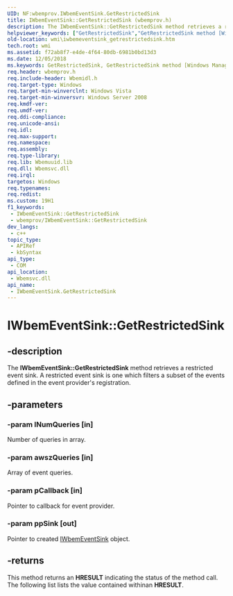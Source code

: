 ```yaml
---
UID: NF:wbemprov.IWbemEventSink.GetRestrictedSink
title: IWbemEventSink::GetRestrictedSink (wbemprov.h)
description: The IWbemEventSink::GetRestrictedSink method retrieves a restricted event sink. A restricted event sink is one which filters a subset of the events defined in the event provider's registration.
helpviewer_keywords: ["GetRestrictedSink","GetRestrictedSink method [Windows Management Instrumentation]","GetRestrictedSink method [Windows Management Instrumentation]","IWbemEventSink interface","IWbemEventSink interface [Windows Management Instrumentation]","GetRestrictedSink method","IWbemEventSink.GetRestrictedSink","IWbemEventSink::GetRestrictedSink","_hmm_iwbemeventsink_getrestrictedsink","wbemprov/IWbemEventSink::GetRestrictedSink","wmi.iwbemeventsink_getrestrictedsink"]
old-location: wmi\iwbemeventsink_getrestrictedsink.htm
tech.root: wmi
ms.assetid: f72ab8f7-e4de-4f64-80db-6981b0bd13d3
ms.date: 12/05/2018
ms.keywords: GetRestrictedSink, GetRestrictedSink method [Windows Management Instrumentation], GetRestrictedSink method [Windows Management Instrumentation],IWbemEventSink interface, IWbemEventSink interface [Windows Management Instrumentation],GetRestrictedSink method, IWbemEventSink.GetRestrictedSink, IWbemEventSink::GetRestrictedSink, _hmm_iwbemeventsink_getrestrictedsink, wbemprov/IWbemEventSink::GetRestrictedSink, wmi.iwbemeventsink_getrestrictedsink
req.header: wbemprov.h
req.include-header: Wbemidl.h
req.target-type: Windows
req.target-min-winverclnt: Windows Vista
req.target-min-winversvr: Windows Server 2008
req.kmdf-ver: 
req.umdf-ver: 
req.ddi-compliance: 
req.unicode-ansi: 
req.idl: 
req.max-support: 
req.namespace: 
req.assembly: 
req.type-library: 
req.lib: Wbemuuid.lib
req.dll: Wbemsvc.dll
req.irql: 
targetos: Windows
req.typenames: 
req.redist: 
ms.custom: 19H1
f1_keywords:
 - IWbemEventSink::GetRestrictedSink
 - wbemprov/IWbemEventSink::GetRestrictedSink
dev_langs:
 - c++
topic_type:
 - APIRef
 - kbSyntax
api_type:
 - COM
api_location:
 - Wbemsvc.dll
api_name:
 - IWbemEventSink.GetRestrictedSink
---
```


# IWbemEventSink::GetRestrictedSink


## -description

The 
<b>IWbemEventSink::GetRestrictedSink</b> method retrieves a restricted event sink. A restricted event sink is one which filters a subset of the events defined in the event provider's registration.

## -parameters

### -param lNumQueries [in]

Number of queries in array.

### -param awszQueries [in]

Array of event queries.

### -param pCallback [in]

Pointer to callback for event provider.

### -param ppSink [out]

Pointer to created 
<a href="https://docs.microsoft.com/windows/desktop/WmiSdk/iwbemeventsink">IWbemEventSink</a> object.

## -returns

This method returns an <b>HRESULT</b> indicating the status of the method call. The following list lists the value contained withinan <b>HRESULT</b>.

